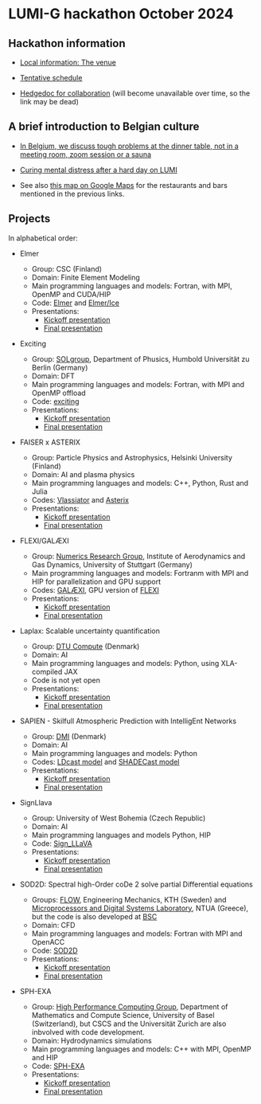# LUMI-G hackathon October 2024

## Hackathon information

-   [Local information: The venue](local_information.md)   

-   [Tentative schedule](schedule.md)

-   [Hedgedoc for collaboration](https://md.sigma2.no/lumi-hackathon-2024?both) (will become unavailable over time,
    so the link may be dead)


## A brief introduction to Belgian culture

-   [In Belgium, we discuss tough problems at the dinner table, not in a meeting room, zoom session or a sauna](where_to_eat.md)

-   [Curing mental distress after a hard day on LUMI](where_to_drink.md)

-   See also [this map on Google Maps](https://www.google.com/maps/d/u/0/edit?mid=1CHURBGrKZ8QyHro8hXZe70QjZ52bvI4&usp=sharing)
    for the restaurants and bars mentioned in the previous links.


## Projects

In alphabetical order:

-   Elmer
    -   Group: CSC (Finland)
    -   Domain: Finite Element Modeling
    -   Main programming languages and models: Fortran, with MPI, OpenMP and CUDA/HIP
    -   Code: [Elmer](https://www.elmerfem.org/) and
        [Elmer/Ice](https://elmerice.elmerfem.org/)
    -   Presentations:
        -   [Kickoff presentation](https://462000265.lumidata.eu/hackathon-20241014/files/1-1-Elmer_kickoff.pdf)
        -   [Final presentation](https://462000265.lumidata.eu/hackathon-20241014/files/1-2-Elmer_final.pdf)

-   Exciting
    -   Group: [SOLgroup](https://sol.physik.hu-berlin.de/),
        Department of Phusics, Humbold Universität zu Berlin (Germany)
    -   Domain: DFT
    -   Main programming languages and models: Fortran, with MPI and OpenMP offload
    -   Code: [exciting](https://exciting-code.org/)
    -   Presentations:
        -   [Kickoff presentation](https://462000265.lumidata.eu/hackathon-20241014/files/2-1-Exciting_kickoff.pdf)
        -   [Final presentation](https://462000265.lumidata.eu/hackathon-20241014/files/2-2-Exciting_final.pdf)

-   FAISER x ASTERIX
    -   Group: Particle Physics and Astrophysics, Helsinki University (Finland)
    -   Domain: AI and plasma physics
    -   Main programming languages and models: C++, Python, Rust and Julia
    -   Codes: [Vlassiator](https://github.com/fmihpc/vlasiator) and [Asterix](https://github.com/kstppd/asterix)
    -   Presentations:
        -   [Kickoff presentation](https://462000265.lumidata.eu/hackathon-20241014/files/3-1-FAISER_ASTERIX_kickoff.pdf)
        -   [Final presentation](https://462000265.lumidata.eu/hackathon-20241014/files/3-2-FAISER_ASTERIX_final.pdf)

-   FLEXI/GALÆXI
    -   Group: [Numerics Research Group](https://numericsresearchgroup.org/), 
        Institute of Aerodynamics and Gas Dynamics, University of Stuttgart (Germany) 
    -   Main programming languages and models: Fortranm with MPI and HIP for parallelization and GPU support
    -   Codes: [GALÆXI](https://github.com/flexi-framework/galaexi),
        GPU version of [FLEXI](https://github.com/flexi-framework/flexi)
    -   Presentations:
        -   [Kickoff presentation](https://462000265.lumidata.eu/hackathon-20241014/files/4-1-FLEXI_Galaexi_kickoff.pdf)
        -   [Final presentation](https://462000265.lumidata.eu/hackathon-20241014/files/4-2-FLEXI_Galaexi_final.pdf)

-   Laplax: Scalable uncertainty quantification
    -   Group: [DTU Compute](https://www.compute.dtu.dk/) (Denmark)
    -   Domain: AI
    -   Main programming languages and models: Python, using XLA-compiled JAX
    -   Code is not yet open
    -   Presentations:
        -   [Kickoff presentation](https://462000265.lumidata.eu/hackathon-20241014/files/5-1-Laplax_kickoff.pdf)
        -   [Final presentation](https://462000265.lumidata.eu/hackathon-20241014/files/5-2-Laplax_final.pdf)

-   SAPIEN - Skilfull Atmospheric Prediction with IntelligEnt Networks
    -   Group: [DMI](https://www.dmi.dk/) (Denmark)
    -   Domain: AI
    -   Main programming languages and models: Python
    -   Codes: [LDcast model](https://github.com/MeteoSwiss/ldcast) and [SHADECast model](https://github.com/EnergyWeatherAI/GenerativeNowcasting)
    -   Presentations:
        -   [Kickoff presentation](https://462000265.lumidata.eu/hackathon-20241014/files/6-1-SAPIEN_kickoff.pdf)
        -   [Final presentation](https://462000265.lumidata.eu/hackathon-20241014/files/6-2-SAPIEN_final.pdf)

-   SignLlava
    -   Group: University of West Bohemia (Czech Republic)
    -   Domain: AI
    -   Main programming languages and models Python, HIP
    -   Code: [Sign_LLaVA](https://github.com/JSALT2024/Sign_LLaVA)
    -   Presentations:
        -   [Kickoff presentation](https://462000265.lumidata.eu/hackathon-20241014/files/7-1-SignLlava_kickoff.pdf)
        -   [Final presentation](https://462000265.lumidata.eu/hackathon-20241014/files/7-2-SignLlava_final.pdf)

-   SOD2D: Spectral high-Order coDe 2 solve partial Differential equations
    -   Groups: [FLOW](https://www.flow.kth.se/), Engineering Mechanics, KTH (Sweden) and
        [Microprocessors and Digital Systems Laboratory](https://microlab.ntua.gr/), NTUA (Greece),
        but the code is also developed at [BSC](https://www.bsc.es/)
    -   Domain: CFD
    -   Main programming languages and models: Fortran with MPI and OpenACC
    -   Code: [SOD2D](https://gitlab.com/bsc_sod2d/sod2d_gitlab/)
    -   Presentations:
        -   [Kickoff presentation](https://462000265.lumidata.eu/hackathon-20241014/files/8-1-SOD2D_kickoff.pdf)
        -   [Final presentation](https://462000265.lumidata.eu/hackathon-20241014/files/8-2-SOD2D_final.pdf)

-   SPH-EXA
    -   Group: [High Performance Computing Group](),
        Department of Mathematics and Compute Science, University of Basel (Switzerland),
        but CSCS and the Universität Zurich are also inbvolved with code development.
    -   Domain: Hydrodynamics simulations
    -   Main programming languages and models: C++ with MPI, OpenMP and HIP
    -   Code: [SPH-EXA](https://github.com/unibas-dmi-hpc/SPH-EXA)
    -   Presentations:
        -   [Kickoff presentation](https://462000265.lumidata.eu/hackathon-20241014/files/9-1-SPH-EXA_kickoff.pdf)
        -   [Final presentation](https://462000265.lumidata.eu/hackathon-20241014/files/9-2-SPH-EXA_final.pdf)
